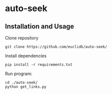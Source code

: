 # auto-seek

## Installation and Usage 
Clone repository
```
git clone https://github.com/euclidk/auto-seek/
```

Install dependencies
```
pip install -r requirements.txt
```

Run program:
```
cd ./auto-seek/
python get_links.py
```